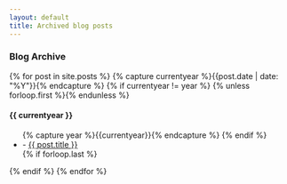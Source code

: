 ```yaml
---
layout: default
title: Archived blog posts
---
```

<div class="page-content wc-container">
  <h3>Blog Archive</h3>
  {% for post in site.posts %}
  	{% capture currentyear %}{{post.date | date: "%Y"}}{% endcapture %}
  	{% if currentyear != year %}
    	{% unless forloop.first %}</ul>{% endunless %}
   		<h4>{{ currentyear }}</h4>
   		<ul class="posts">
   		{% capture year %}{{currentyear}}{% endcapture %}
	{% endif %}
    <li>- <a href="{{ site.url }}/{{ post.url }}">{{ post.title }}</a></li>
    {% if forloop.last %}</ul>{% endif %}
{% endfor %}
</div>
